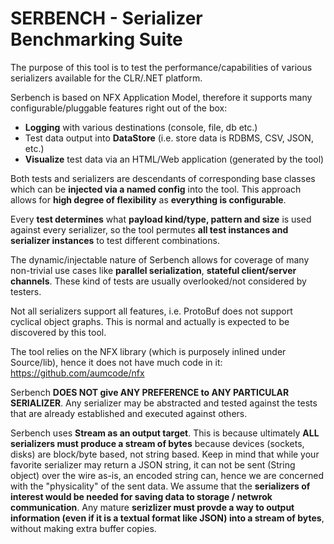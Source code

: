 # SERBENCH - Serializer Benchmarking Suite
The purpose of this tool is to test the performance/capabilities of various
serializers available for the CLR/.NET platform.

Serbench is based on NFX Application Model, therefore it supports many configurable/pluggable features right out of the box:
* **Logging** with various destinations (console, file, db etc.)
* Test data output into **DataStore** (i.e. store data is RDBMS, CSV, JSON, etc.)
* **Visualize** test data via an HTML/Web application (generated by the tool)

Both tests and serializers are descendants of corresponding base classes which can
be **injected via a named config** into the tool. This approach allows for **high degree of flexibility**
as **everything is configurable**.

Every **test determines** what **payload kind/type, pattern and size** is used against every serializer, so
the tool permutes **all test instances and serializer instances** to test different combinations.

The dynamic/injectable nature of Serbench allows for coverage of many non-trivial use cases like **parallel serialization**, **stateful client/server channels**. These kind of tests are usually overlooked/not considered by testers. 

Not all serializers support all features, i.e. ProtoBuf does not support cyclical object graphs. This
 is normal and actually is expected to be discovered by this tool.
 
The tool relies on the NFX library (which is purposely inlined under Source/lib), hence it does not have much code in it: 
https://github.com/aumcode/nfx

Serbench **DOES NOT give ANY PREFERENCE to ANY PARTICULAR SERIALIZER**. Any serializer may be abstracted and tested against the tests that are already established and executed against others.

Serbench uses **Stream as an output target**. This is because ultimately **ALL serializers must produce a stream of bytes** because devices (sockets, disks) are block/byte based, not string based. Keep in mind that while your favorite serializer may return a JSON string, it can not be sent (String object) over the wire as-is, an encoded string can, hence we are concerned with the "physicality" of the sent data. We assume that the **serializers of interest would be needed for saving data to storage / netwrok communication**. Any mature **serizlizer must provde a way to output information (even if it is a textual format like JSON) into a stream of bytes**, without making extra buffer copies.
